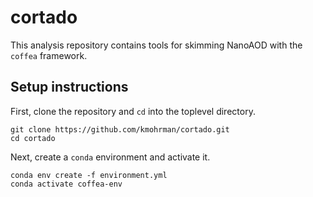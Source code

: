 # cortado
This analysis repository contains tools for skimming NanoAOD with the `coffea` framework.

## Setup instructions

First, clone the repository and `cd` into the toplevel directory. 
```
git clone https://github.com/kmohrman/cortado.git
cd cortado
```
Next, create a `conda` environment and activate it. 
```
conda env create -f environment.yml
conda activate coffea-env
